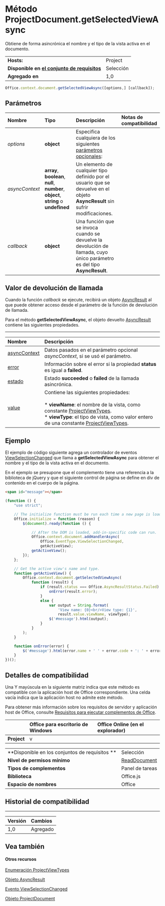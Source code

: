

# Método ProjectDocument.getSelectedViewAsync
Obtiene de forma asincrónica el nombre y el tipo de la vista activa en el documento.

|||
|:-----|:-----|
|**Hosts:**|Project|
|**Disponible en [el conjunto de requisitos](../../docs/overview/specify-office-hosts-and-api-requirements.md)**|Selección|
|**Agregado en**|1,0|

```js
Office.context.document.getSelectedViewAsync([options,] [callback]);
```


## Parámetros



|**Nombre**|**Tipo**|**Descripción**|**Notas de compatibilidad**|
|:-----|:-----|:-----|:-----|
| _options_|**object**|Especifica cualquiera de los siguientes [parámetros opcionales](../../docs/develop/asynchronous-programming-in-office-add-ins.md#passing-optional-parameters-to-asynchronous-methods):||
| _asyncContext_|**array**, **boolean**, **null**, **number**, **object**, **string** o **undefined**|Un elemento de cualquier tipo definido por el usuario que se devuelve en el objeto **AsyncResult** sin sufrir modificaciones.||
| _callback_|**object**|Una función que se invoca cuando se devuelve la devolución de llamada, cuyo único parámetro es del tipo **AsyncResult**.||

## Valor de devolución de llamada

Cuando la función _callback_ se ejecute, recibirá un objeto [AsyncResult](../../reference/shared/asyncresult.md) al que puede obtener acceso desde el parámetro de la función de devolución de llamada.

Para el método **getSelectedViewAsync**, el objeto devuelto [AsyncResult](../../reference/shared/asyncresult.md) contiene las siguientes propiedades.


****


|**Nombre**|**Descripción**|
|:-----|:-----|
|[asyncContext](../../reference/shared/asyncresult.asynccontext.md)|Datos pasados en el parámetro opcional _asyncContext_, si se usó el parámetro.|
|[error](../../reference/shared/asyncresult.error.md)|Información sobre el error si la propiedad **status** es igual a **failed**.|
|[estado](../../reference/shared/asyncresult.status.md)|Estado **succeeded** o **failed** de la llamada asincrónica.|
|[value](../../reference/shared/asyncresult.value.md)|Contiene las siguientes propiedades:<br/><br/><div>* **viewName**: el nombre de la vista, como constante [ProjectViewTypes](../../reference/shared/projectviewtypes-enumeration.md).<br/>* **viewType**: el tipo de vista, como valor entero de una constante [ProjectViewTypes](../../reference/shared/projectviewtypes-enumeration.md).</div>|

## Ejemplo

El ejemplo de código siguiente agrega un controlador de eventos [ViewSelectionChanged](../../reference/shared/projectdocument.viewselectionchanged.event.md) que llama a **getSelectedViewAsync** para obtener el nombre y el tipo de la vista activa en el documento.

En el ejemplo se presupone que el complemento tiene una referencia a la biblioteca de jQuery y que el siguiente control de página se define en div de contenido en el cuerpo de la página.




```HTML
<span id="message"></span>
```




```js
(function () {
    "use strict";

    // The initialize function must be run each time a new page is loaded.
    Office.initialize = function (reason) {
        $(document).ready(function () {

            // After the DOM is loaded, add-in-specific code can run.
            Office.context.document.addHandlerAsync(
                Office.EventType.ViewSelectionChanged,
                getActiveView);
            getActiveView();
        });
    };

    // Get the active view's name and type.
    function getActiveView() {
        Office.context.document.getSelectedViewAsync(
            function (result) {
                if (result.status === Office.AsyncResultStatus.Failed) {
                    onError(result.error);
                }
                else {
                    var output = String.format(
                        'View name: {0}<br/>View type: {1}',
                        result.value.viewName, viewType);
                    $('#message').html(output);
                }
            }
        );
    }

    function onError(error) {
        $('#message').html(error.name + ' ' + error.code + ': ' + error.message);
    }
})();
```


## Detalles de compatibilidad


Una Y mayúscula en la siguiente matriz indica que este método es compatible con la aplicación host de Office correspondiente. Una celda vacía indica que la aplicación host no admite este método.

Para obtener más información sobre los requisitos de servidor y aplicación host de Office, consulte [Requisitos para ejecutar complementos de Office](../../docs/overview/requirements-for-running-office-add-ins.md).


||**Office para escritorio de Windows**|**Office Online (en el explorador)**|
|:-----|:-----|:-----|
|**Project**|v||

|||
|:-----|:-----|
|**Disponible en los conjuntos de requisitos **|Selección|
|**Nivel de permisos mínimo**|[ReadDocument](../../docs/develop/requesting-permissions-for-api-use-in-content-and-task-pane-add-ins.md)|
|**Tipos de complementos**|Panel de tareas|
|**Biblioteca**|Office.js|
|**Espacio de nombres**|Office|

## Historial de compatibilidad



****


|**Versión**|**Cambios**|
|:-----|:-----|
|1,0|Agregado|

## Vea también



#### Otros recursos


[Enumeración ProjectViewTypes ](../../reference/shared/projectviewtypes-enumeration.md)
[Objeto AsyncResult](../../reference/shared/asyncresult.md)
[Evento ViewSelectionChanged](../../reference/shared/projectdocument.viewselectionchanged.event.md)
[Objeto ProjectDocument](../../reference/shared/projectdocument.projectdocument.md)
